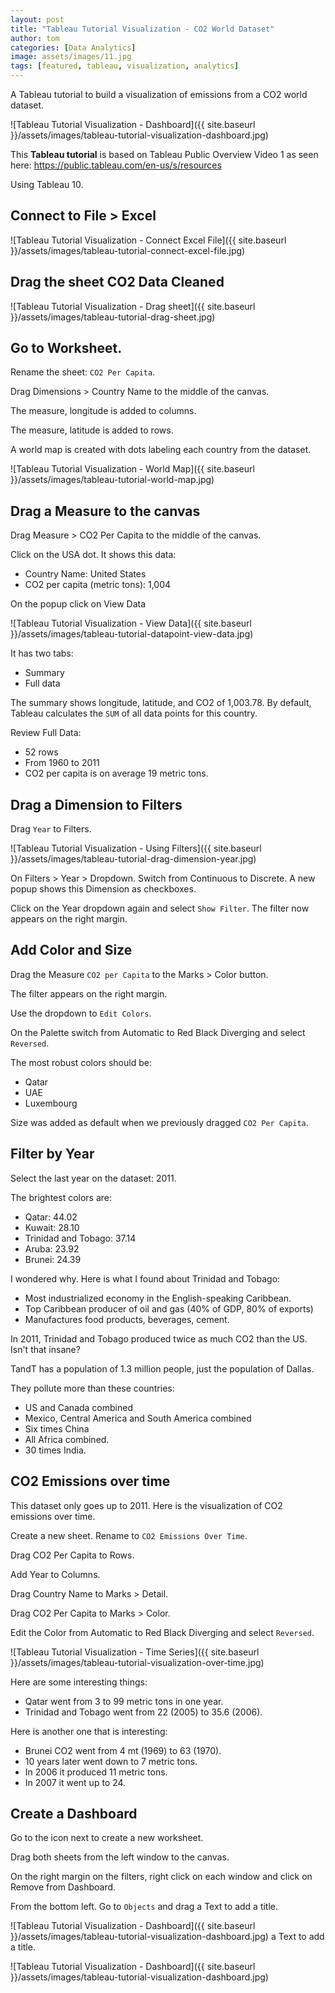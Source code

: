 ```yaml
---
layout: post
title: "Tableau Tutorial Visualization - CO2 World Dataset"
author: tom
categories: [Data Analytics]
image: assets/images/11.jpg
tags: [featured, tableau, visualization, analytics]
---
```


A Tableau tutorial to build a visualization of emissions from a CO2 world dataset.

![Tableau Tutorial Visualization - Dashboard]({{ site.baseurl }}/assets/images/tableau-tutorial-visualization-dashboard.jpg)

This **Tableau tutorial** is based on Tableau Public Overview Video 1 as seen here: https://public.tableau.com/en-us/s/resources

Using Tableau 10.

## Connect to File > Excel

![Tableau Tutorial Visualization - Connect Excel File]({{ site.baseurl }}/assets/images/tableau-tutorial-connect-excel-file.jpg)

## Drag the sheet CO2 Data Cleaned

![Tableau Tutorial Visualization - Drag sheet]({{ site.baseurl }}/assets/images/tableau-tutorial-drag-sheet.jpg)

## Go to Worksheet.

Rename the sheet: `CO2 Per Capita`.

Drag Dimensions > Country Name to the middle of the canvas.

The measure, longitude is added to columns.

The measure, latitude is added to rows.

A world map is created with dots labeling each country from the dataset.

![Tableau Tutorial Visualization - World Map]({{ site.baseurl }}/assets/images/tableau-tutorial-world-map.jpg)

## Drag a Measure to the canvas

Drag Measure > CO2 Per Capita to the middle of the canvas.

Click on the USA dot. It shows this data:

* Country Name: United States
* CO2 per capita (metric tons): 1,004

On the popup click on View Data

![Tableau Tutorial Visualization - View Data]({{ site.baseurl }}/assets/images/tableau-tutorial-datapoint-view-data.jpg)

It has two tabs:

* Summary
* Full data

The summary shows longitude, latitude, and CO2 of 1,003.78. By default, Tableau calculates the `SUM` of all data points for this country.

Review Full Data:

* 52 rows
* From 1960 to 2011
* CO2 per capita is on average 19 metric tons.

## Drag a Dimension to Filters

Drag `Year` to Filters.

![Tableau Tutorial Visualization - Using Filters]({{ site.baseurl }}/assets/images/tableau-tutorial-drag-dimension-year.jpg)

On Filters > Year > Dropdown. Switch from Continuous to Discrete. A new popup shows this Dimension as checkboxes.

Click on the Year dropdown again and select `Show Filter`. The filter now appears on the right margin.

## Add Color and Size

Drag the Measure `CO2 per Capita` to the Marks > Color button.

The filter appears on the right margin.

Use the dropdown to `Edit Colors`.

On the Palette switch from Automatic to Red Black Diverging and select `Reversed`.

The most robust colors should be:

* Qatar
* UAE
* Luxembourg

Size was added as default when we previously dragged `CO2 Per Capita`.

## Filter by Year

Select the last year on the dataset: 2011.

The brightest colors are:

* Qatar: 44.02
* Kuwait: 28.10
* Trinidad and Tobago: 37.14
* Aruba: 23.92
* Brunei: 24.39

I wondered why. Here is what I found about Trinidad and Tobago:

* Most industrialized economy in the English-speaking Caribbean.
* Top Caribbean producer of oil and gas (40% of GDP, 80% of exports)
* Manufactures food products, beverages, cement.

In 2011, Trinidad and Tobago produced twice as much CO2 than the US. Isn't that insane?

TandT has a population of 1.3 million people, just the population of Dallas.

They pollute more than these countries:

* US and Canada combined
* Mexico, Central America and South America combined
* Six times China
* All Africa combined.
* 30 times India.

## CO2 Emissions over time

This dataset only goes up to 2011. Here is the visualization of CO2 emissions over time.

Create a new sheet. Rename to `CO2 Emissions Over Time`.

Drag CO2 Per Capita to Rows.

Add Year to Columns.

Drag Country Name to Marks > Detail.

Drag CO2 Per Capita to Marks > Color.

Edit the Color from Automatic to Red Black Diverging and select `Reversed`.

![Tableau Tutorial Visualization - Time Series]({{ site.baseurl }}/assets/images/tableau-tutorial-visualization-over-time.jpg)

Here are some interesting things:

* Qatar went from 3 to 99 metric tons in one year.
* Trinidad and Tobago went from 22 (2005) to 35.6 (2006).

Here is another one that is interesting:

* Brunei CO2 went from 4 mt (1969) to 63 (1970).
* 10 years later went down to 7 metric tons.
* In 2006 it produced 11 metric tons.
* In 2007 it went up to 24.

## Create a Dashboard

Go to the icon next to create a new worksheet.

Drag both sheets from the left window to the canvas.

On the right margin on the filters, right click on each window and click on Remove from Dashboard.

From the bottom left. Go to `Objects` and drag a Text to add a title.

![Tableau Tutorial Visualization - Dashboard]({{ site.baseurl }}/assets/images/tableau-tutorial-visualization-dashboard.jpg)
a Text to add a title.

![Tableau Tutorial Visualization - Dashboard]({{ site.baseurl }}/assets/images/tableau-tutorial-visualization-dashboard.jpg)
